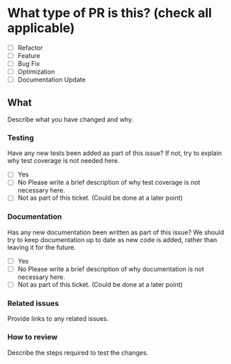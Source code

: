 # What type of PR is this? (check all applicable)

- [ ] Refactor
- [ ] Feature
- [ ] Bug Fix
- [ ] Optimization
- [ ] Documentation Update

## What

Describe what you have changed and why.

### Testing

Have any new tests been added as part of this issue? If not, try to explain why test coverage is not needed here.

- [ ] Yes
- [ ] No
      Please write a brief description of why test coverage is not necessary here.
- [ ] Not as part of this ticket. (Could be done at a later point)

### Documentation

Has any new documentation been written as part of this issue? We should try to keep documentation up to date
as new code is added, rather than leaving it for the future.

- [ ] Yes
- [ ] No
      Please write a brief description of why documentation is not necessary here.
- [ ] Not as part of this ticket. (Could be done at a later point)

### Related issues

Provide links to any related issues.

### How to review

Describe the steps required to test the changes.
